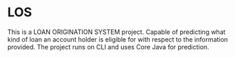 # LOS
This is a LOAN ORIGINATION SYSTEM project.
Capable of predicting what kind of loan an account holder is eligible for with respect to the information provided. The project runs on CLI and uses Core Java for prediction.
